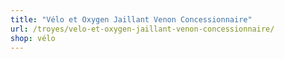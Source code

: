 ```yaml
---
title: "Vélo et Oxygen Jaillant Venon Concessionnaire"
url: /troyes/velo-et-oxygen-jaillant-venon-concessionnaire/
shop: vélo
---
```

